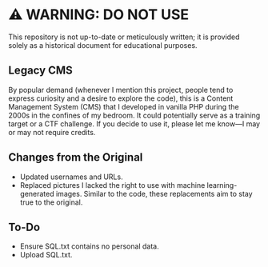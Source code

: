 # ⚠️ WARNING: DO NOT USE

This repository is not up-to-date or meticulously written; it is provided solely as a historical document for educational purposes.

## Legacy CMS

By popular demand (whenever I mention this project, people tend to express curiosity and a desire to explore the code), this is a Content Management System (CMS) that I developed in vanilla PHP during the 2000s in the confines of my bedroom. It could potentially serve as a training target or a CTF challenge. If you decide to use it, please let me know—I may or may not require credits.

## Changes from the Original

- Updated usernames and URLs.
- Replaced pictures I lacked the right to use with machine learning-generated images. Similar to the code, these replacements aim to stay true to the original.

## To-Do

- Ensure SQL.txt contains no personal data.
- Upload SQL.txt.
